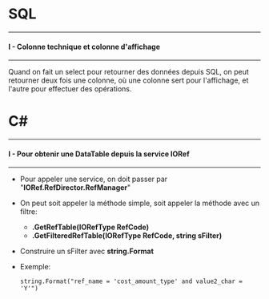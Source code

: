 # SQL
***
#### I - Colonne technique et colonne d'affichage
***
Quand on fait un select pour retourner des données depuis SQL, on peut retourner deux fois une colonne,
où une colonne sert pour l'affichage, et l'autre pour effectuer des opérations.

# C#
***
#### I - Pour obtenir une DataTable depuis la service IORef
***
- Pour appeler une service, on doit passer par "__IORef.RefDirector.RefManager__"
- On peut soit appeler la méthode simple, soit appeler la méthode avec un filtre:
    - __.GetRefTable(IORefType RefCode)__
    - __.GetFilteredRefTable(IORefType RefCode, string sFilter)__

- Construire un sFilter avec __string.Format__
-   Exemple:
    ````
    string.Format("ref_name = 'cost_amount_type' and value2_char = 'Y'")
    ````
